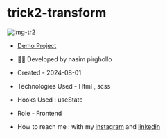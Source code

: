 # trick2-transform
![img-tr2](https://github.com/Nasim1380p/trick2-transform/assets/155636802/69bfecb3-874f-4a7a-a3ea-688d473a15c1)

- [Demo Project](https://nasim1380p.github.io/trick1-transform/)

- 👩‍🎓 Developed by nasim pirghollo

- Created - 2024-08-01

- Technologies Used - Html , scss  

- Hooks Used : useState 

- Role - Frontend

- How to reach me : with my [instagram](https://www.instagram.com/nasim-pirghollo-web) and [linkedin](https://www.linkedin.com/in/nasim-pirghollo-a783952a9/)
